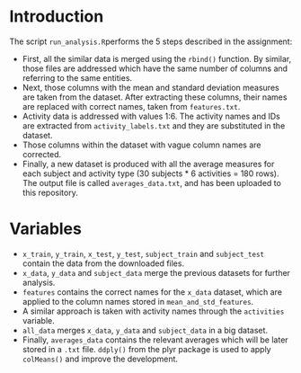 # Introduction

The script `run_analysis.R`performs the 5 steps described in the assignment:

* First, all the similar data is merged using the `rbind()` function. By similar, those files are addressed which have the same number of columns and referring to the same entities.
* Next, those columns with the mean and standard deviation measures are taken from the dataset. After extracting these columns, their names are replaced with correct names, taken from `features.txt`.
* Activity data is addressed with values 1:6. The activity names and IDs are extracted from `activity_labels.txt` and they are substituted in the dataset.
* Those columns within the dataset with vague column names are corrected.
* Finally, a new dataset is produced with all the average measures for each subject and activity type (30 subjects * 6 activities = 180 rows). The output file is called `averages_data.txt`, and has been uploaded to this repository.

# Variables

* `x_train`, `y_train`, `x_test`, `y_test`, `subject_train` and `subject_test` contain the data from the downloaded files.
* `x_data`, `y_data` and `subject_data` merge the previous datasets for further analysis.
* `features` contains the correct names for the `x_data` dataset, which are applied to the column names stored in `mean_and_std_features`.
* A similar approach is taken with activity names through the `activities` variable.
* `all_data` merges `x_data`, `y_data` and `subject_data` in a big dataset.
* Finally, `averages_data` contains the relevant averages which will be later stored in a `.txt` file. `ddply()` from the plyr package is used to apply `colMeans()` and improve the development.
